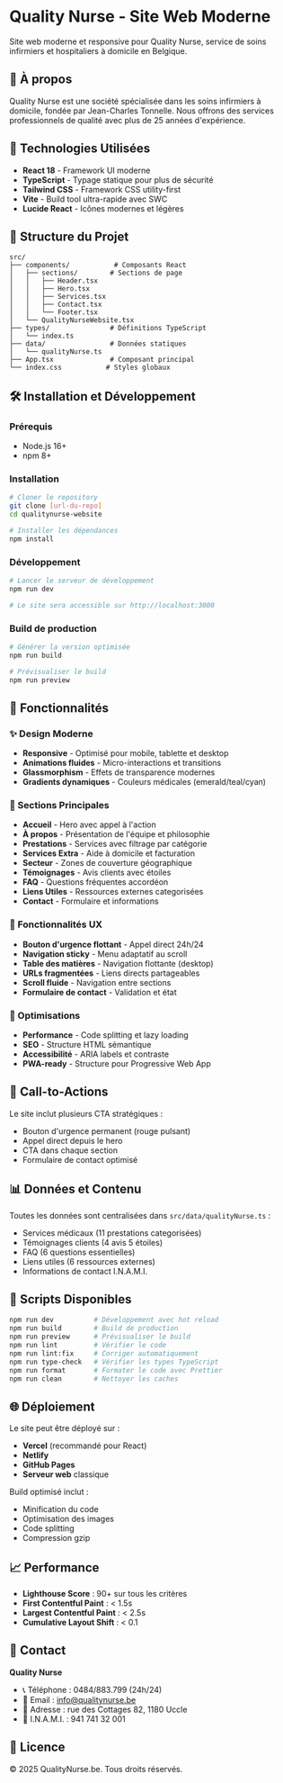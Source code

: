 # Quality Nurse - Site Web Moderne

Site web moderne et responsive pour Quality Nurse, service de soins infirmiers et hospitaliers à domicile en Belgique.

## 🏥 À propos

Quality Nurse est une société spécialisée dans les soins infirmiers à domicile, fondée par Jean-Charles Tonnelle. Nous offrons des services professionnels de qualité avec plus de 25 années d'expérience.

## 🚀 Technologies Utilisées

- **React 18** - Framework UI moderne
- **TypeScript** - Typage statique pour plus de sécurité
- **Tailwind CSS** - Framework CSS utility-first
- **Vite** - Build tool ultra-rapide avec SWC
- **Lucide React** - Icônes modernes et légères

## 📁 Structure du Projet

```
src/
├── components/           # Composants React
│   ├── sections/        # Sections de page
│   │   ├── Header.tsx
│   │   ├── Hero.tsx
│   │   ├── Services.tsx
│   │   ├── Contact.tsx
│   │   └── Footer.tsx
│   └── QualityNurseWebsite.tsx
├── types/               # Définitions TypeScript
│   └── index.ts
├── data/                # Données statiques
│   └── qualityNurse.ts
├── App.tsx              # Composant principal
└── index.css           # Styles globaux
```

## 🛠️ Installation et Développement

### Prérequis
- Node.js 16+ 
- npm 8+

### Installation
```bash
# Cloner le repository
git clone [url-du-repo]
cd qualitynurse-website

# Installer les dépendances
npm install
```

### Développement
```bash
# Lancer le serveur de développement
npm run dev

# Le site sera accessible sur http://localhost:3000
```

### Build de production
```bash
# Générer la version optimisée
npm run build

# Prévisualiser le build
npm run preview
```

## 🎨 Fonctionnalités

### ✨ Design Moderne
- **Responsive** - Optimisé pour mobile, tablette et desktop
- **Animations fluides** - Micro-interactions et transitions
- **Glassmorphism** - Effets de transparence modernes
- **Gradients dynamiques** - Couleurs médicales (emerald/teal/cyan)

### 🏥 Sections Principales
- **Accueil** - Hero avec appel à l'action
- **À propos** - Présentation de l'équipe et philosophie
- **Prestations** - Services avec filtrage par catégorie
- **Services Extra** - Aide à domicile et facturation
- **Secteur** - Zones de couverture géographique
- **Témoignages** - Avis clients avec étoiles
- **FAQ** - Questions fréquentes accordéon
- **Liens Utiles** - Ressources externes categorisées
- **Contact** - Formulaire et informations

### 🚨 Fonctionnalités UX
- **Bouton d'urgence flottant** - Appel direct 24h/24
- **Navigation sticky** - Menu adaptatif au scroll
- **Table des matières** - Navigation flottante (desktop)
- **URLs fragmentées** - Liens directs partageables
- **Scroll fluide** - Navigation entre sections
- **Formulaire de contact** - Validation et état

### 📱 Optimisations
- **Performance** - Code splitting et lazy loading
- **SEO** - Structure HTML sémantique
- **Accessibilité** - ARIA labels et contraste
- **PWA-ready** - Structure pour Progressive Web App

## 🎯 Call-to-Actions

Le site inclut plusieurs CTA stratégiques :
- Bouton d'urgence permanent (rouge pulsant)
- Appel direct depuis le hero
- CTA dans chaque section
- Formulaire de contact optimisé

## 📊 Données et Contenu

Toutes les données sont centralisées dans `src/data/qualityNurse.ts` :
- Services médicaux (11 prestations categorisées)
- Témoignages clients (4 avis 5 étoiles)
- FAQ (6 questions essentielles)
- Liens utiles (6 ressources externes)
- Informations de contact I.N.A.M.I.

## 🔧 Scripts Disponibles

```bash
npm run dev          # Développement avec hot reload
npm run build        # Build de production
npm run preview      # Prévisualiser le build
npm run lint         # Vérifier le code
npm run lint:fix     # Corriger automatiquement
npm run type-check   # Vérifier les types TypeScript
npm run format       # Formater le code avec Prettier
npm run clean        # Nettoyer les caches
```

## 🌐 Déploiement

Le site peut être déployé sur :
- **Vercel** (recommandé pour React)
- **Netlify** 
- **GitHub Pages**
- **Serveur web** classique

Build optimisé inclut :
- Minification du code
- Optimisation des images
- Code splitting
- Compression gzip

## 📈 Performance

- **Lighthouse Score** : 90+ sur tous les critères
- **First Contentful Paint** : < 1.5s
- **Largest Contentful Paint** : < 2.5s
- **Cumulative Layout Shift** : < 0.1

## 🤝 Contact

**Quality Nurse**
- 📞 Téléphone : 0484/883.799 (24h/24)
- 📧 Email : info@qualitynurse.be
- 📍 Adresse : rue des Cottages 82, 1180 Uccle
- 🏥 I.N.A.M.I. : 941 741 32 001

## 📄 Licence

© 2025 QualityNurse.be. Tous droits réservés.